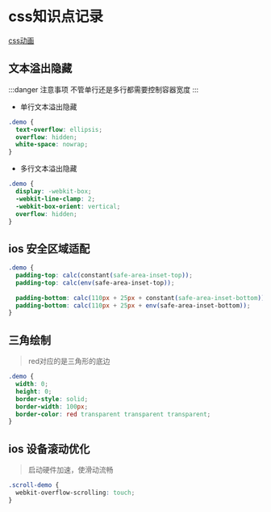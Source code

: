 
# css知识点记录

[css动画](./css-animate)

## 文本溢出隐藏

:::danger 注意事项
不管单行还是多行都需要控制容器宽度
:::

- 单行文本溢出隐藏

```css
.demo {
  text-overflow: ellipsis;
  overflow: hidden;
  white-space: nowrap;
}
```

- 多行文本溢出隐藏

```css
.demo {
  display: -webkit-box;
  -webkit-line-clamp: 2;
  -webkit-box-orient: vertical;
  overflow: hidden;
}
```

## ios 安全区域适配

```css
.demo {
  padding-top: calc(constant(safe-area-inset-top));
  padding-top: calc(env(safe-area-inset-top));
  
  padding-bottom: calc(110px + 25px + constant(safe-area-inset-bottom));
  padding-bottom: calc(110px + 25px + env(safe-area-inset-bottom));
}
```

## 三角绘制

> red对应的是三角形的底边

```css
.demo {
  width: 0;
  height: 0;
  border-style: solid;
  border-width: 100px;
  border-color: red transparent transparent transparent;
}

```

## ios 设备滚动优化

> 启动硬件加速，使滑动流畅

```css
.scroll-demo {
  webkit-overflow-scrolling: touch;
}
```